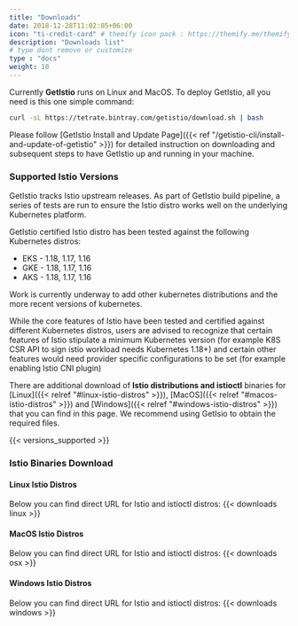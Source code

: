 ```yaml
---
title: "Downloads"
date: 2018-12-28T11:02:05+06:00
icon: "ti-credit-card" # themify icon pack : https://themify.me/themify-icons
description: "Downloads list"
# type dont remove or customize
type : "docs"
weight: 10
---
```


Currently <strong>GetIstio</strong> runs on Linux and MacOS. To deploy GetIstio, all you need is this one simple command:

```sh
curl -sL https://tetrate.bintray.com/getistio/download.sh | bash
```

Please follow [GetIstio Install and Update Page]({{< ref "/getistio-cli/install-and-update-of-getistio" >}}) for detailed instruction on downloading and subsequent steps to have GetIstio up and running in your machine.

### Supported Istio Versions
GetIstio tracks Istio upstream releases. As part of GetIstio build pipeline, a series of tests are run to ensure the Istio distro works well on the underlying Kubernetes platform.

GetIstio certified Istio distro has been tested against the following Kubernetes distros:
- EKS - 1.18, 1.17, 1.16
- GKE - 1.18, 1.17, 1.16
- AKS - 1.18, 1.17, 1.16

Work is currently underway to add other kubernetes distributions and the more recent versions of kubernetes.

While the core features of Istio have been tested and certified against different Kubernetes distros, users are advised to recognize that certain features of Istio stipulate a minimum Kubernetes version (for example K8S CSR API to sign istio workload needs Kubernetes 1.18+) and certain other features would need provider specific configurations to be set (for example enabling Istio CNI plugin)

There are additional download of <strong>Istio distributions and istioctl</strong> binaries for [Linux]({{< relref "#linux-istio-distros" >}}), [MacOS]({{< relref "#macos-istio-distros" >}}) and [Windows]({{< relref "#windows-istio-distros" >}}) that you can find in this page. We recommend using GetIsio to obtain the required files.

{{< versions_supported >}}

### Istio Binaries Download

#### Linux Istio Distros

Below you can find direct URL for Istio and istioctl distros: 
{{< downloads linux >}}

#### MacOS Istio Distros

Below you can find direct URL for Istio and istioctl distros: 
{{< downloads osx >}}

#### Windows Istio Distros

Below you can find direct URL for Istio and istioctl distros: 
{{< downloads windows >}}


